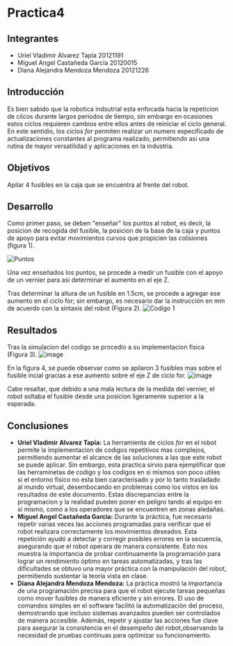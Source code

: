 # Practica4

## Integrantes
- Uriel Vladimir Alvarez Tapia 20121191
- Miguel Angel Castañeda Garcia 20120015
- Diana Alejandra Mendoza Mendoza 20121226

## Introducción 
Es bien sabido que la robotica indsutrial esta enfocada hacia la repeticion de cilcos durante largos periodos de tiempo, sin embargo en ocasiones estos ciclos requieren cambios entre ellos antes de reiniciar el ciclo general. En este sentidio, los ciclos *for* permiten realizar un numero especificado de actualizaciones constantes al programa realizado, permitiendo asi una rutina de mayor versatilidad y aplicaciones en la industria.

## Objetivos
Apilar 4 fusibles en la caja que se encuentra al frente del robot.
## Desarrollo
Como primer paso, se deben "enseñar" los puntos al robot, es decir, la posicion de recogida del fusible, la posicion de la base de la caja y puntos de apoyo para evitar movimientos curvos que propicien las colisiones (figura 1).

![Puntos](https://github.com/user-attachments/assets/a0a70777-af40-46e4-805c-3f8faa3e21a7)

Una vez enseñados los puntos, se procede a medir un fusible con el apoyo de un vernier para asi determinar el aumento en el eje Z.

Tras determinar la altura de un fusible en 1.5cm, se procede a agregar ese aumento en el ciclo for; sin embargo, es necesario dar la instrucción en mm de acuerdo con la sintaxis del robot (Figura 2).
![Codigo 1](https://github.com/user-attachments/assets/6ca9a298-a997-47a4-84bd-a7d49fabc4ad)

## Resultados
Tras la simulacion del codigo se procedio a su implementacion fisica (Figura 3). 
![image](https://github.com/user-attachments/assets/a4a4a08c-d396-4dbb-a7b5-e2db5690f901)

En la figura 4, se puede observar como se apilaron 3 fusibles mas sobre el fusible incial gracias a ese aumento sobre el eje Z de ciclo for. 
![image](https://github.com/user-attachments/assets/9fa6588a-f3a3-4feb-b797-dd7f0561afb3)

Cabe resaltar, que debido a una mala lectura de la medida del vernier, el robot soltaba el fusible desde una posicion ligeramente superior a la esperada.

## Conclusiones
- **Uriel Vladimir Alvarez Tapia:** La herramienta de ciclos *for* en el robot permite la implementacion de codigos repetitivos mas complejos, permitiendo aumentar el alcance de las soluciones a las que este robot se puede aplicar. Sin embargo, esta practica sirvio para ejemplificar que las herraminetas de codigo y los codigos en si mismos son poco utiles si el entorno fisico no esta bien caracterisado y por lo tanto trasladado al mundo virtual, desembocando en problemas como los vistos en los resultados de este documento. Estas discrepancias entre la programacion y la realidad pueden poner en peligro tando al equipo en si mismo, como a los operadores que se encuentren en zonas aledañas.
- **Miguel Angel Castañeda Garcia:** Durante la práctica, fue necesario repetir varias veces las acciones programadas para verificar que el robot realizara correctamente los movimientos deseados. Esta repetición ayudó a detectar y corregir posibles errores en la secuencia, asegurando que el robot operara de manera consistente. Esto nos muestra la importancia de probar continuamente la programación para lograr un rendimiento óptimo en tareas automatizadas, y tras las dificultades se obtuvo una mayor práctica con la manipulación del robot, permitiendo sustentar la teoría vista en clase.
- **Diana Alejandra Mendoza Mendoza:** La práctica mostró la importancia de una programación precisa para que el robot ejecute tareas pequeñas como mover fusibles de manera eficiente y sin errores. El uso de comandos simples en el software facilitó la automatización del proceso, demostrando que incluso sistemas avanzados pueden ser controlados de manera accesible. Además, repetir y ajustar las acciones fue clave para asegurar la consistencia en el desempeño del robot,observando la necesidad de pruebas continuas para optimizar su funcionamiento.
